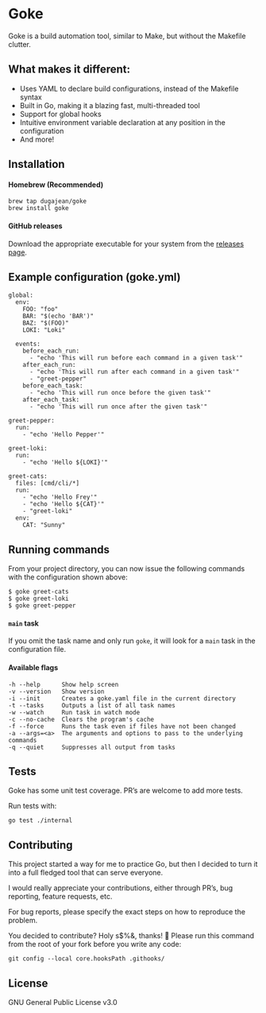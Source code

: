 # Goke
Goke is a build automation tool, similar to Make, but without the Makefile clutter.

## What makes it different:

* Uses YAML to declare build configurations, instead of the Makefile syntax
* Built in Go, making it a blazing fast, multi-threaded tool
* Support for global hooks
* Intuitive environment variable declaration at any position in the configuration
* And more!

## Installation

#### Homebrew (Recommended)

```
brew tap dugajean/goke
brew install goke
```

#### GitHub releases

Download the appropriate executable for your system from the [releases page](https://github.com/dugajean/goke/releases).

## Example configuration (goke.yml)
```
global:
  env:
    FOO: "foo"
    BAR: "$(echo 'BAR')"
    BAZ: "$(FOO)"
    LOKI: "Loki"

  events:
    before_each_run:
      - "echo 'This will run before each command in a given task'"
    after_each_run:
      - "echo 'This will run after each command in a given task'"
      - "greet-pepper"
    before_each_task:
      - "echo 'This will run once before the given task'"
    after_each_task:
      - "echo 'This will run once after the given task'"

greet-pepper:
  run:
    - "echo 'Hello Pepper'"

greet-loki:
  run:
    - "echo 'Hello ${LOKI}'"

greet-cats:
  files: [cmd/cli/*]
  run:
    - "echo 'Hello Frey'"
    - "echo 'Hello ${CAT}'"
    - "greet-loki"
  env:
    CAT: "Sunny"
```

## Running commands
From your project directory, you can now issue the following commands with the configuration shown above:
```
$ goke greet-cats
$ goke greet-loki
$ goke greet-pepper
```

#### `main` task

If you omit the task name and only run `goke`, it will look for a `main` task in the configuration file.

#### Available flags

```
-h --help      Show help screen
-v --version   Show version
-i --init      Creates a goke.yaml file in the current directory
-t --tasks     Outputs a list of all task names
-w --watch     Run task in watch mode
-c --no-cache  Clears the program's cache
-f --force     Runs the task even if files have not been changed
-a --args=<a>  The arguments and options to pass to the underlying commands
-q --quiet     Suppresses all output from tasks
```

## Tests
Goke has some unit test coverage. PR’s are welcome to add more tests.

Run tests with:
```
go test ./internal
```

## Contributing
This project started a way for me to practice Go, but then I decided to turn it into a full fledged tool that can serve everyone.

I would really appreciate your contributions, either through PR’s, bug reporting, feature requests, etc.

For bug reports, please specify the exact steps on how to reproduce the problem.

You decided to contribute? Holy s$%&, thanks! 🚀 Please run this command from the root of your fork before you write any code:

```
git config --local core.hooksPath .githooks/
```

## License
GNU General Public License v3.0

